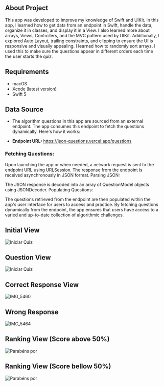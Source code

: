 About Project
---
This app was developed to improve my knowledge of Swift and UIKit. In this app, I learned how to get data from an endpoint in Swift, handle the data, organize it in classes, and display it in a View. I also learned more about arrays, Views, Controllers, and the MVC pattern used by UIKit. Additionally, I explored Auto Layout, trailing constraints, and clipping to ensure the UI is responsive and visually appealing. I learned how to randomly sort arrays. I used this to make sure the questions appear in different orders each time the user starts the quiz.

Requirements
---
- macOS
- Xcode (latest version)
- Swift 5

Data Source
---
- The algorithm questions in this app are sourced from an external endpoint. The app consumes this endpoint to fetch the questions dynamically. Here's how it works:

- **Endpoint URL:**  https://json-questions.vercel.app/questions

### Fetching Questions:

Upon launching the app or when needed, a network request is sent to the endpoint URL using URLSession.
The response from the endpoint is received asynchronously in JSON format.
Parsing JSON:

The JSON response is decoded into an array of QuestionModel objects using JSONDecoder.
Populating Questions:

The questions retrieved from the endpoint are then populated within the app's user interface for users to access and practice.
By fetching questions dynamically from the endpoint, the app ensures that users have access to a varied and up-to-date collection of algorithmic challenges.

Initial View
---
![Iniciar Quiz](https://github.com/aduartee/quizDev/assets/103082913/efb15c6a-00cb-4a66-8343-97ea94d70da5)

Question View
---
![Iniciar Quiz](https://github.com/aduartee/quizDev/assets/103082913/3968a003-8ff5-474c-842c-00af288cf265)

Correct Response View
---
![IMG_5460](https://github.com/aduartee/quizDev/assets/103082913/68699ccd-997b-40b8-a72c-03711a63a6d6)

Wrong Response
---
![IMG_5464](https://github.com/aduartee/quizDev/assets/103082913/d7feaca7-ab8c-445e-a836-ab0af003255a)

Ranking View (Score above 50%)
---
![Parabéns por](https://github.com/aduartee/quizDev/assets/103082913/624d0e4e-6479-4d5c-bcd5-f4183792586b)

Ranking View (Score bellow 50%)
---
![Parabéns por](https://github.com/aduartee/quizDev/assets/103082913/2aacd0e0-aefe-49e3-8526-96e5f3f6a711)




